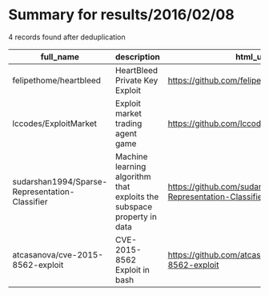 
# Summary for results/2016/02/08
    
4 records found after deduplication

| full_name | description | html_url | matched_list | matched_count | pushed_at | size | stargazers_count | language | forks_count | vul_ids |
|------------------------------------------------|------------------------------------------------------------------------|-------------------------------------------------------------------|----------------------|-----------------|---------------------------|--------|--------------------|------------|---------------|-------------------|
| felipethome/heartbleed | HeartBleed Private Key Exploit | https://github.com/felipethome/heartbleed | ['exploit'] | 1 | 2016-02-08 07:07:54+00:00 | 11 | 1 | C | 0 | [] |
| lccodes/ExploitMarket | Exploit market trading agent game | https://github.com/lccodes/ExploitMarket | ['exploit'] | 1 | 2016-02-08 08:13:41+00:00 | 13 | 0 | Java | 0 | [] |
| sudarshan1994/Sparse-Representation-Classifier | Machine learning algorithm that exploits the subspace property in data | https://github.com/sudarshan1994/Sparse-Representation-Classifier | ['exploit'] | 1 | 2016-02-08 17:13:44+00:00 | 4 | 1 | | 2 | [] |
| atcasanova/cve-2015-8562-exploit | CVE-2015-8562 Exploit in bash | https://github.com/atcasanova/cve-2015-8562-exploit | ['cve-2', 'exploit'] | 2 | 2016-02-08 04:05:40+00:00 | 16 | 1 | Shell | 2 | ['CVE-2015-8562'] |
